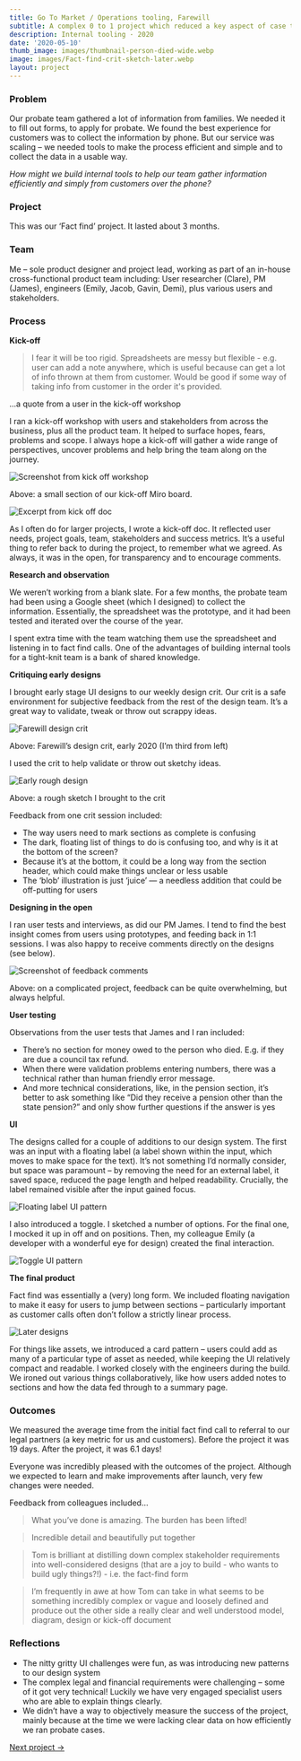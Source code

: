 ```yaml
---
title: Go To Market / Operations tooling, Farewill
subtitle: A complex 0 to 1 project which reduced a key aspect of case time from 19 to 6 days
description: Internal tooling · 2020
date: '2020-05-10'
thumb_image: images/thumbnail-person-died-wide.webp 
image: images/Fact-find-crit-sketch-later.webp 
layout: project
---
```


### Problem

Our probate team gathered a lot of information from families. We needed it to fill out forms, to apply for probate. We found the best experience for customers was to collect the information by phone. But our service was scaling – we needed tools to make the process efficient and simple and to collect the data in a usable way. 

*How might we build internal tools to help our team gather information efficiently and simply from customers over the phone?*

### Project
This was our ‘Fact find’ project. It lasted about 3 months. 

### Team
Me – sole product designer and project lead, working as part of an in-house cross-functional product team including:
User researcher (Clare), PM (James), engineers (Emily, Jacob, Gavin, Demi), plus various users and stakeholders.

### Process

**Kick-off**

>I fear it will be too rigid. Spreadsheets are messy but flexible - e.g. user can add a note anywhere, which is useful because can get a lot of info thrown at them from customer. Would be good if some way of taking info from customer in the order it's provided.

...a quote from a user in the kick-off workshop

I ran a kick-off workshop with users and stakeholders from across the business, plus all the product team. It helped to surface hopes, fears, problems and scope. I always hope a kick-off will gather a wide range of perspectives, uncover problems and help bring the team along on the journey.

![Screenshot from kick off workshop](/images/fact-find-kick-off-workshop.webp "Kick off workshop")

Above: a small section of our kick-off Miro board.

![Excerpt from kick off doc](/images/fact-find-kick-off-doc.webp "Excerpt from kick off doc")

As I often do for larger projects, I wrote a kick-off doc. It reflected user needs, project goals, team, stakeholders and success metrics. It’s a useful thing to refer back to during the project, to remember what we agreed. As always, it was in the open, for transparency and to encourage comments. 

**Research and observation**

We weren’t working from a blank slate. For a few months, the probate team had been using a Google sheet (which I designed) to collect the information. Essentially, the spreadsheet was the prototype, and it had been tested and iterated over the course of the year.

I spent extra time with the team watching them use the spreadsheet and listening in to fact find calls. One of the advantages of building internal tools for a tight-knit team is a bank of shared knowledge. 

**Critiquing early designs**

I brought early stage UI designs to our weekly design crit. Our crit is a safe environment for subjective feedback from the rest of the design team. It’s a great way to validate, tweak or throw out scrappy ideas. 

![Farewill design crit](/images/Farewill-design-crit.webp "Farewill design crit")

Above: Farewill’s design crit, early 2020 (I’m third from left) 

I used the crit to help validate or throw out sketchy ideas.

![Early rough design](/images/Fact-find-crit-sketch-earlier.webp "Early rough design")

Above: a rough sketch I brought to the crit

Feedback from one crit session included:
- The way users need to mark sections as complete is confusing
- The dark, floating list of things to do is confusing too, and why is it at the bottom of the screen?
- Because it’s at the bottom, it could be a long way from the section header, which could make things unclear or less usable
- The ‘blob’ illustration is just ‘juice’ — a needless addition that could be off-putting for users

**Designing in the open**

I ran user tests and interviews, as did our PM James. I tend to find the best insight comes from users using prototypes, and feeding back in 1:1 sessions. I was also happy to receive comments directly on the designs (see below). 

![Screenshot of feedback comments](/images/Fact-find-figma-comments.webp "Screenshot of feedback comments")

Above: on a complicated project, feedback can be quite overwhelming, but always helpful. 

**User testing**

Observations from the user tests that James and I ran included:

- There’s no section for money owed to the person who died. E.g. if they are due a council tax refund.
- When there were validation problems entering numbers,  there was a technical rather than human friendly error message.
- And more technical considerations, like, in the pension section, it’s better to ask something like “Did they receive a pension other than the state pension?” and only show further questions if the answer is yes 

**UI**

The designs called for a couple of additions to our design system. The first was an input with a floating label (a label shown within the input, which moves to make space for the text). It’s not something I’d normally consider, but space was paramount – by removing the need for an external label, it saved space, reduced the page length and helped readability. Crucially, the label remained visible after the input gained focus.

![Floating label UI pattern](/images/Fact-find-UI-floating-label.gif "Floating label UI pattern")

I also introduced a toggle. I sketched a number of options. For the final one, I mocked it up in off and on positions. Then, my colleague Emily (a developer with a wonderful eye for design) created the final interaction.

![Toggle UI pattern](/images/Fact-find-UI-toggle.gif "Toggle UI pattern")

**The final product**

Fact find was essentially a (very) long form. We included floating navigation to make it easy for users to jump between sections – particularly important as customer calls often don’t follow a strictly linear process. 

![Later designs](/images/Fact-find-crit-sketch-later.webp "Later designs")

For things like assets, we introduced a card pattern – users could add as many of a particular type of asset as needed, while keeping the UI relatively compact and readable. 
I worked closely with the engineers during the build. We ironed out various things collaboratively, like how users added notes to sections and how the data fed through to a summary page.

### Outcomes

We measured the average time from the initial fact find call to referral to our legal partners (a key metric for us and customers). Before the project it was 19 days. After the project, it was 6.1 days!

Everyone was incredibly pleased with the outcomes of the project. Although we expected to learn and make improvements after launch, very few changes were needed. 

Feedback from colleagues included...

> What you’ve done is amazing. The burden has been lifted!

> Incredible detail and beautifully put together

> Tom is brilliant at distilling down complex stakeholder requirements into well-considered designs (that are a joy to build - who wants to build ugly things?!) - i.e. the fact-find form

> I’m frequently in awe at how Tom can take in what seems to be something incredibly complex or vague and loosely defined and produce out the other side a really clear and well understood model, diagram, design or kick-off document

### Reflections

- The nitty gritty UI challenges were fun, as was introducing new patterns to our design system
- The complex legal and financial requirements were challenging – some of it got very technical! Luckily we have very engaged specialist users who are able to explain things clearly. 
- We didn’t have a way to objectively measure the success of the project, mainly because at the time we were lacking clear data on how efficiently we ran probate cases. 

[Next project →](/portfolio/cremation-forms-farewill)